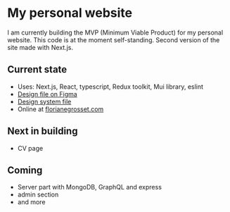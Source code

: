 # My personal website

I am currently building the MVP (Minimum Viable Product) for my personal
website. This code is at the moment self-standing. Second version of the site
made with Next.js.

## Current state

- Uses: Next.js, React, typescript, Redux toolkit, Mui library, eslint
- [Design file on Figma](https://www.figma.com/file/0AJCzhVlPN1iKLPoSKicjx/florianegrosset-%2F-Mobile?node-id=0%3A1)
- [Design system file](https://www.figma.com/file/NZBmrDtwfnhtQ7f1Mj8lX5/florianegrosset-%2F-Design-System)
- Online at [florianegrosset.com](https://florianegrosset.com)

## Next in building

- CV page

## Coming

- Server part with MongoDB, GraphQL and express
- admin section
- and more
